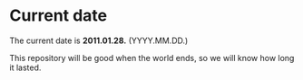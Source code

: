 # Current date

The current date is **2011.01.28.** (YYYY.MM.DD.)

This repository will be good when the world ends, so we will know how long it lasted.